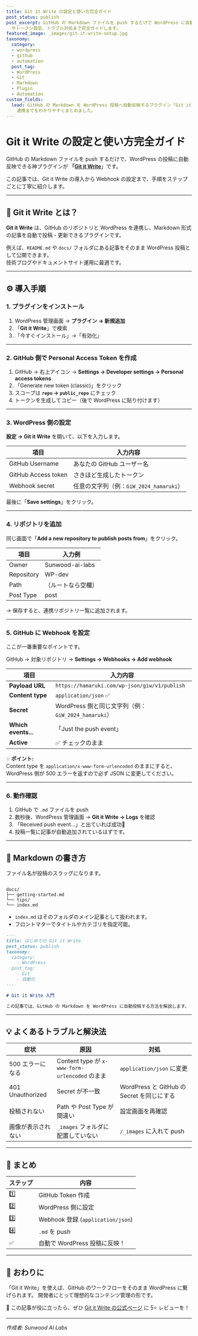 ```yaml
---
title: Git it Write の設定と使い方完全ガイド
post_status: publish
post_excerpt: GitHub の Markdown ファイルを push するだけで WordPress に自動投稿できるプラグイン「Git it Write」の導入と設定方法を詳しく解説。Webhook
  やトークン設定、トラブル対処まで完全ガイドします。
featured_image: _images/git-it-write-setup.jpg
taxonomy:
  category:
  - wordpress
  - github
  - automation
  post_tag:
  - WordPress
  - Git
  - Markdown
  - Plugin
  - Automation
custom_fields:
  lead: GitHub の Markdown を WordPress 投稿へ自動反映するプラグイン「Git it Write」。本記事では導入から設定、Webhook
    連携までをわかりやすくまとめました。
---
```


# Git it Write の設定と使い方完全ガイド

GitHub の Markdown ファイルを push するだけで、WordPress の投稿に自動反映できる神プラグインが **「[Git it Write](https://ja.wordpress.org/plugins/git-it-write/)**」です。

この記事では、Git it Write の導入から Webhook の設定まで、手順をステップごとに丁寧に紹介します。

---

## 🧩 Git it Write とは？

**Git it Write** は、GitHub のリポジトリと WordPress を連携し、Markdown 形式の記事を自動で投稿・更新できるプラグインです。

例えば、`README.md` や `docs/` フォルダにある記事をそのまま WordPress 投稿として公開できます。  
技術ブログやドキュメントサイト運用に最適です。

---

## ⚙️ 導入手順

### 1. プラグインをインストール

1. WordPress 管理画面 → **プラグイン → 新規追加**
2. 「**Git it Write**」で検索
3. 「今すぐインストール」→「有効化」

---

### 2. GitHub 側で Personal Access Token を作成

1. GitHub → 右上アイコン → **Settings → Developer settings → Personal access tokens**
2. 「Generate new token (classic)」をクリック
3. スコープは **`repo` → `public_repo`** にチェック
4. トークンを生成してコピー（後で WordPress に貼り付けます）

---

### 3. WordPress 側の設定

**設定 → Git it Write** を開いて、以下を入力します。

| 項目 | 入力内容 |
|------|-----------|
| GitHub Username | あなたの GitHub ユーザー名 |
| GitHub Access token | さきほど生成したトークン |
| Webhook secret | 任意の文字列（例：`GiW_2024_hamaruki`）|

最後に「**Save settings**」をクリック。

---

### 4. リポジトリを追加

同じ画面で「**Add a new repository to publish posts from**」をクリック。

| 項目 | 入力例 |
|------|--------|
| Owner | Sunwood-ai-labs |
| Repository | WP-dev |
| Path | （ルートなら空欄） |
| Post Type | post |

→ 保存すると、連携リポジトリ一覧に追加されます。

---

### 5. GitHub に Webhook を設定

ここが一番重要なポイントです。

GitHub → 対象リポジトリ → **Settings → Webhooks → Add webhook**

| 項目 | 入力内容 |
|------|-----------|
| **Payload URL** | `https://hamaruki.com/wp-json/giw/v1/publish` |
| **Content type** | `application/json` ✅ |
| **Secret** | WordPress 側と同じ文字列（例：`GiW_2024_hamaruki`） |
| **Which events...** | 「Just the push event」 |
| **Active** | ✅ チェックのまま |

💡 **ポイント:**  
Content type を `application/x-www-form-urlencoded` のままにすると、WordPress 側が 500 エラーを返すので必ず JSON に変更してください。

---

### 6. 動作確認

1. GitHub で `.md` ファイルを push  
2. 数秒後、WordPress 管理画面 → **Git it Write → Logs** を確認  
3. 「Received push event...」と出ていれば成功🎉  
4. 投稿一覧に記事が自動追加されているはずです。

---

## 📝 Markdown の書き方

ファイル名が投稿のスラッグになります。

```

docs/
├── getting-started.md
└── tips/
└── index.md

````

- `index.md` はそのフォルダのメイン記事として扱われます。
- フロントマターでタイトルやカテゴリを指定可能。

```md
---
title: はじめての Git it Write
post_status: publish
taxonomy:
  category:
    - WordPress
  post_tag:
    - Git
    - 自動化
---

# Git it Write 入門

この記事では、GitHub の Markdown を WordPress に自動投稿する方法を解説します。
````

---

## 💡 よくあるトラブルと解決法

| 症状               | 原因                                         | 対処                                 |
| ---------------- | ------------------------------------------ | ---------------------------------- |
| 500 エラーになる       | Content type が `x-www-form-urlencoded` のまま | `application/json` に変更             |
| 401 Unauthorized | Secret が不一致                                | WordPress と GitHub の Secret を同じにする |
| 投稿されない           | Path や Post Type が間違い                      | 設定画面を再確認                           |
| 画像が表示されない        | `_images` フォルダに配置していない                     | `/_images` に入れて push               |

---

## 🎯 まとめ

| ステップ | 内容                              |
| ---- | ------------------------------- |
| 1️⃣  | GitHub Token 作成                 |
| 2️⃣  | WordPress 側に設定                  |
| 3️⃣  | Webhook 登録 (`application/json`) |
| 4️⃣  | `.md` を push                    |
| ✅    | 自動で WordPress 投稿に反映！            |

---

## 🚀 おわりに

「Git it Write」を使えば、GitHub のワークフローをそのまま WordPress に繋げられます。
開発者にとって理想的なコンテンツ管理の形です。

🧡 この記事が役に立ったら、ぜひ [Git it Write の公式ページ](https://ja.wordpress.org/plugins/git-it-write/) に 5⭐ レビューを！

---

*作成者: Sunwood AI Labs*


